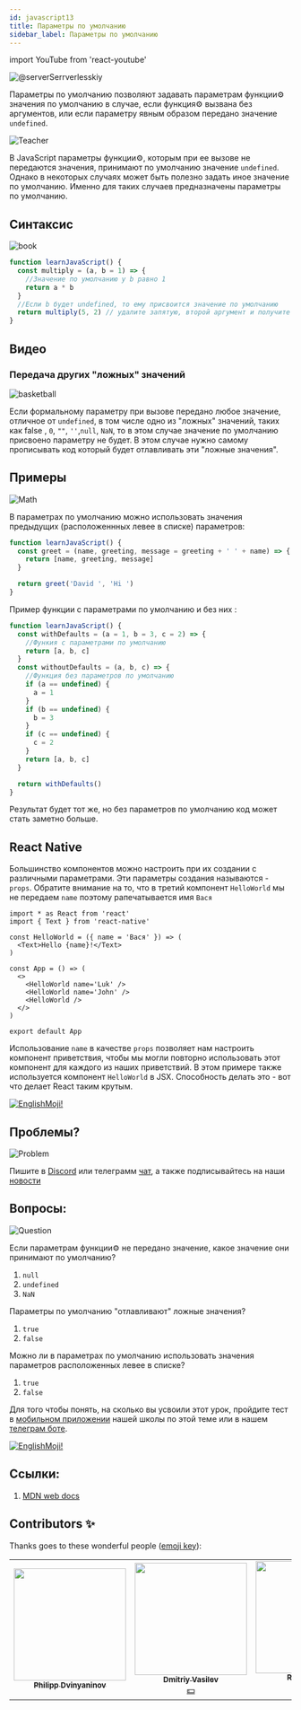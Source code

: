 ```yaml
---
id: javascript13
title: Параметры по умолчанию
sidebar_label: Параметры по умолчанию
---
```


import YouTube from 'react-youtube'

![@serverSerrverlesskiy](/img/javascript/headers/25.jpg)

Параметры по умолчанию позволяют задавать параметрам функции⚙️ значения по умолчанию в случае, если функция⚙️ вызвана без аргументов, или если параметру явным образом передано значение `undefined`.

![Teacher](https://media.giphy.com/media/3ohc10nduj1irsuzgA/giphy.gif)

В JavaScript параметры функции⚙️, которым при ее вызове не передаются значения, принимают по умолчанию значение `undefined`. Однако в некоторых случаях может быть полезно задать иное значение по умолчанию. Именно для таких случаев предназначены параметры по умолчанию.

## Синтаксис

![book](https://media.giphy.com/media/l0HlOBZcl7sbV6LnO/giphy.gif)

```jsx live
function learnJavaScript() {
  const multiply = (a, b = 1) => {
    //Значение по умолчанию у b равно 1
    return a * b
  }
  //Если b будет undefined, то ему присвоится значение по умолчанию
  return multiply(5, 2) // удалите запятую, второй аргумент и получите 5 * 1
}
```

## Видео

<YouTube videoId="J89Qcz0cunw" />

### Передача других "ложных" значений

![basketball](https://media.giphy.com/media/3oEdv5e5Zd2gsczAhG/giphy.gif)

Если формальному параметру при вызове передано любое значение, отличное от `undefined`, в том числе одно из "ложных" значений, таких как false  , `0`, `""`, `''`,`null`, `NaN`, то в этом случае значение по умолчанию присвоено параметру не будет. В этом случае нужно самому прописывать  код который будет отлавливать эти "ложные значения".

## Примеры

![Math](https://media.giphy.com/media/xT1Ra5h24Eliux3UVq/giphy.gif)

В параметрах по умолчанию можно использовать значения предыдущих (расположеннных левее в списке) параметров:

```jsx live
function learnJavaScript() {
  const greet = (name, greeting, message = greeting + ' ' + name) => {
    return [name, greeting, message]
  }

  return greet('David ', 'Hi ')
}
```

Пример функции с параметрами по умолчанию и без них  :

```jsx live
function learnJavaScript() {
  const withDefaults = (a = 1, b = 3, c = 2) => {
    //Функия с параметрами по умолчанию
    return [a, b, c]
  }
  const withoutDefaults = (a, b, c) => {
    //Функция без параметров по умолчанию
    if (a == undefined) {
      a = 1
    }
    if (b == undefined) {
      b = 3
    }
    if (c == undefined) {
      c = 2
    }
    return [a, b, c]
  }

  return withDefaults()
}
```

Результат будет тот же, но без параметров по умолчанию код может стать заметно больше.

## React Native

Большинство компонентов можно настроить при их создании с различными параметрами. Эти параметры создания называются - `props`. Обратите внимание на то, что в третий компонент `HelloWorld` мы не передаем `name` поэтому рапечатывается имя `Вася`


```SnackPlayer name=index.js
import * as React from 'react'
import { Text } from 'react-native'

const HelloWorld = ({ name = 'Вася' }) => (
  <Text>Hello {name}!</Text>
)

const App = () => (
  <>
    <HelloWorld name='Luk' />
    <HelloWorld name='John' />
    <HelloWorld /> 
  </>
)

export default App
```

Использование `name` в качестве `props` позволяет нам настроить компонент приветствия, чтобы мы могли повторно использовать этот компонент для каждого из наших приветствий. В этом примере также используется компонент `HelloWorld` в JSX. Способность делать это - вот что делает React таким крутым.

[![EnglishMoji!](/img/logo/NeuroCoder.png)](https://vk.com/neurocoder)

## Проблемы?

![Problem](https://media.giphy.com/media/xTiTnGeUsWOEwsGoG4/giphy.gif)

Пишите в [Discord](https://discord.gg/6GDAfXn) или телеграмм [чат](https://t.me/jscampapp), а также подписывайтесь на наши [новости](https://t.me/javascriptapp)

<!-- ![JavaScript Camp](/img/bandlink.png) -->

## Вопросы:

![Question](https://media.giphy.com/media/l0HlRnAWXxn0MhKLK/giphy.gif)

Если параметрам функции⚙️ не передано значение, какое значение они принимают по умолчанию?

1. `null`
2. `undefined`
3. `NaN`

Параметры по умолчанию "отлавливают" ложные значения?

1. `true`
2. `false`

Можно ли в параметрах по умолчанию использовать значения параметров расположенных левее в списке?

1. `true`
2. `false`

Для того чтобы понять, на сколько вы усвоили этот урок, пройдите тест в [мобильном приложении](http://onelink.to/njhc95) нашей школы по этой теме или в нашем [телеграм боте](https://t.me/javascriptcamp_bot).

[![EnglishMoji!](/img/logo/NeuroCoder.png)](https://vk.com/neurocoder)

## Ссылки:

1.  [MDN web docs](https://developer.mozilla.org/ru/docs/Web/JavaScript/Reference/Functions/Default_parameters)

## Contributors ✨

Thanks goes to these wonderful people ([emoji key](https://allcontributors.org/docs/en/emoji-key)):

<!-- ALL-CONTRIBUTORS-LIST:START - Do not remove or modify this section -->
<!-- prettier-ignore-start -->
<!-- markdownlint-disable -->
<table>
  <tr>
    <td align="center"><a href="https://github.com/FELiX-RN"><img src="https://avatars0.githubusercontent.com/u/72006627?v=4?s=200" width="200px;" alt=""/><br /><sub><b>Philipp Dvinyaninov</b></sub></a><br /><a href="https://github.com/gHashTag/react-native-village/commits?author=FELiX-RN" title="Documentation">  </a></td>
    <td align="center"><a href="https://fullstackserverless.github.io/"><img src="https://avatars0.githubusercontent.com/u/6774813?v=4?s=200" width="200px;" alt=""/><br /><sub><b>Dmitriy Vasilev</b></sub></a><br /><a href="#financial-gHashTag" title="Financial">💵</a></td>
    <td align="center"><a href="https://github.com/Resoner2005"><img src="https://avatars1.githubusercontent.com/u/75675814?v=4?s=200" width="200px;" alt=""/><br /><sub><b>Resoner2005</b></sub></a><br /><a href="https://github.com/gHashTag/react-native-village/issues?q=author%3AResoner2005" title="Bug reports">🐛 🎨 🖋</a></td>
    <td align="center"><a href="https://github.com/Navernoss"><img src="https://avatars0.githubusercontent.com/u/75784137?v=4?s=200" width="200px;" alt=""/><br /><sub><b>Navernoss</b></sub></a><br /><a href="#content-Navernoss" title="Content">🖋 🐛 🎨 </a></td>
  </tr>
  
</table>

<!-- markdownlint-restore -->
<!-- prettier-ignore-end -->

<!-- ALL-CONTRIBUTORS-LIST:END -->

